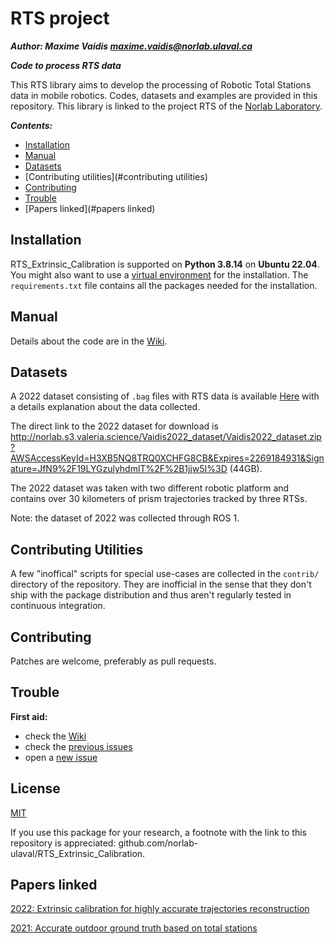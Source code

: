 # RTS project

***Author: Maxime Vaidis <maxime.vaidis@norlab.ulaval.ca>***

***Code to process RTS data***

This RTS library aims to develop the processing of Robotic Total Stations data in mobile robotics.
Codes, datasets and examples are provided in this repository.
This library is linked to the project RTS of the [Norlab Laboratory](https://norlab.ulaval.ca/).

***Contents:***

* [Installation](#installation)
* [Manual](#manual)
* [Datasets](#datasets)
* [Contributing utilities](#contributing utilities)
* [Contributing](#contributing)
* [Trouble](#trouble)
* [Papers linked](#papers linked)

## Installation

RTS_Extrinsic_Calibration is supported on **Python 3.8.14** on **Ubuntu 22.04**.
You might also want to use a [virtual environment](https://github.com/norlab-ulaval/RTS_Extrinsic_Calibration/blob/main/doc/install_in_virtualenv.md) for the installation.
The `requirements.txt` file contains all the packages needed for the installation.

## Manual

Details about the code are in the [Wiki](https://github.com/norlab-ulaval/RTS_Extrinsic_Calibration/wiki).

## Datasets

A 2022 dataset consisting of `.bag` files with RTS data is available [Here](https://github.com/norlab-ulaval/RTS_Extrinsic_Calibration/wiki) with a details explanation about the data collected.

The direct link to the 2022 dataset for download is http://norlab.s3.valeria.science/Vaidis2022_dataset/Vaidis2022_dataset.zip?AWSAccessKeyId=H3XB5NQ8TRQ0XCHFG8CB&Expires=2269184931&Signature=JfN9%2F19LYGzulyhdmlT%2F%2B1jjw5I%3D (44GB).

The 2022 dataset was taken with two different robotic platform and contains over 30 kilometers of prism trajectories tracked by three RTSs.

Note: the dataset of 2022 was collected through ROS 1.

## Contributing Utilities

A few "inoffical" scripts for special use-cases are collected in the `contrib/` directory of the repository. 
They are inofficial in the sense that they don't ship with the package distribution and thus aren't regularly tested in continuous integration.

## Contributing

Patches are welcome, preferably as pull requests.

## Trouble

**First aid:**
* check the [Wiki](https://github.com/norlab-ulaval/RTS_Extrinsic_Calibration/wiki)
* check the [previous issues](https://github.com/norlab-ulaval/RTS_Extrinsic_Calibration/issues?q=is%3Aissue+is%3Aclosed)
* open a [new issue](https://github.com/norlab-ulaval/RTS_Extrinsic_Calibration/issues)

## License

[MIT](https://mit-license.org/)

If you use this package for your research, a footnote with the link to this repository is appreciated: github.com/norlab-ulaval/RTS_Extrinsic_Calibration.

## Papers linked

[2022: Extrinsic calibration for highly accurate trajectories reconstruction](https://arxiv.org/abs/2210.01048)

[2021: Accurate outdoor ground truth based on total stations](https://arxiv.org/abs/2104.14396)
